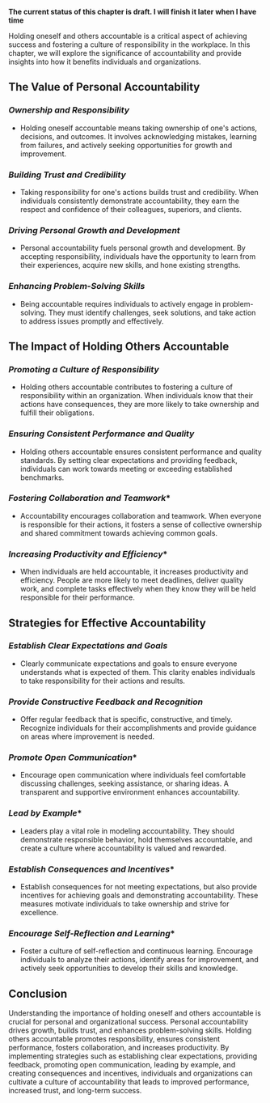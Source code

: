 **The current status of this chapter is draft. I will finish it later when I have time**

Holding oneself and others accountable is a critical aspect of achieving success and fostering a culture of responsibility in the workplace. In this chapter, we will explore the significance of accountability and provide insights into how it benefits individuals and organizations.

**The Value of Personal Accountability**
----------------------------------------

### *Ownership and Responsibility*

* Holding oneself accountable means taking ownership of one's actions, decisions, and outcomes. It involves acknowledging mistakes, learning from failures, and actively seeking opportunities for growth and improvement.

### *Building Trust and Credibility*

* Taking responsibility for one's actions builds trust and credibility. When individuals consistently demonstrate accountability, they earn the respect and confidence of their colleagues, superiors, and clients.

### *Driving Personal Growth and Development*

* Personal accountability fuels personal growth and development. By accepting responsibility, individuals have the opportunity to learn from their experiences, acquire new skills, and hone existing strengths.

### *Enhancing Problem-Solving Skills*

* Being accountable requires individuals to actively engage in problem-solving. They must identify challenges, seek solutions, and take action to address issues promptly and effectively.

**The Impact of Holding Others Accountable**
--------------------------------------------

### *Promoting a Culture of Responsibility*

* Holding others accountable contributes to fostering a culture of responsibility within an organization. When individuals know that their actions have consequences, they are more likely to take ownership and fulfill their obligations.

### *Ensuring Consistent Performance and Quality*

* Holding others accountable ensures consistent performance and quality standards. By setting clear expectations and providing feedback, individuals can work towards meeting or exceeding established benchmarks.

### *Fostering Collaboration and Teamwork*\*

* Accountability encourages collaboration and teamwork. When everyone is responsible for their actions, it fosters a sense of collective ownership and shared commitment towards achieving common goals.

### *Increasing Productivity and Efficiency*\*

* When individuals are held accountable, it increases productivity and efficiency. People are more likely to meet deadlines, deliver quality work, and complete tasks effectively when they know they will be held responsible for their performance.

**Strategies for Effective Accountability**
-------------------------------------------

### *Establish Clear Expectations and Goals*

* Clearly communicate expectations and goals to ensure everyone understands what is expected of them. This clarity enables individuals to take responsibility for their actions and results.

### *Provide Constructive Feedback and Recognition*

* Offer regular feedback that is specific, constructive, and timely. Recognize individuals for their accomplishments and provide guidance on areas where improvement is needed.

### *Promote Open Communication*\*

* Encourage open communication where individuals feel comfortable discussing challenges, seeking assistance, or sharing ideas. A transparent and supportive environment enhances accountability.

### *Lead by Example*\*

* Leaders play a vital role in modeling accountability. They should demonstrate responsible behavior, hold themselves accountable, and create a culture where accountability is valued and rewarded.

### *Establish Consequences and Incentives*\*

* Establish consequences for not meeting expectations, but also provide incentives for achieving goals and demonstrating accountability. These measures motivate individuals to take ownership and strive for excellence.

### *Encourage Self-Reflection and Learning*\*

* Foster a culture of self-reflection and continuous learning. Encourage individuals to analyze their actions, identify areas for improvement, and actively seek opportunities to develop their skills and knowledge.

**Conclusion**
--------------

Understanding the importance of holding oneself and others accountable is crucial for personal and organizational success. Personal accountability drives growth, builds trust, and enhances problem-solving skills. Holding others accountable promotes responsibility, ensures consistent performance, fosters collaboration, and increases productivity. By implementing strategies such as establishing clear expectations, providing feedback, promoting open communication, leading by example, and creating consequences and incentives, individuals and organizations can cultivate a culture of accountability that leads to improved performance, increased trust, and long-term success.
